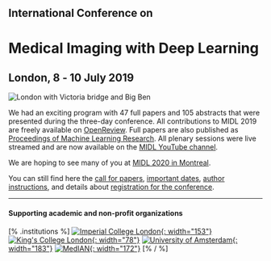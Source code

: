 <h2 class="midl">International Conference on</h2>
<h1 class="midl">Medical&nbsp;Imaging with Deep&nbsp;Learning</h1>
<h2 class="centered">London, 8 ‑ 10 July 2019</h2>

<p class="primary-photo centered">
    <img alt="London with Victoria bridge and Big Ben" src="/images/london-with-victoria-bridge-and-big-ben.jpg">
</p>

We had an exciting program with 47 full papers and 105 abstracts that were presented during the three-day conference.
All contributions to MIDL 2019 are freely available on [OpenReview](https://openreview.net/group?id=MIDL.io/2019/Conference).
Full papers are also published as [Proceedings of Machine Learning Research](http://proceedings.mlr.press/v102/).
All plenary sessions were live streamed and are now available on the [MIDL YouTube channel](https://www.youtube.com/channel/UCd87UPUTt-oqTeGi8fQw-_w).

We are hoping to see many of you at [MIDL 2020 in Montreal](https://2020.midl.io).

You can still find here the
[call for papers](/call-for-papers.html),
[important dates](/important-dates.html),
[author instructions](/author-instructions.html),
and details about [registration for the conference](/registration.html).

---

#### Supporting academic and non-profit organizations

[% .institutions %]
[![Imperial College London](/institutions/imperial.png){: width="153"}](https://www.imperial.ac.uk/)
[![King's College London](/institutions/kings.png){: width="78"}](https://www.kcl.ac.uk/)
[![University of Amsterdam](/institutions/uva.png){: width="183"}](https://www.uva.nl/)
[![MedIAN](/institutions/median.png){: width="172"}](https://median.ac.uk/)
[% / %]
